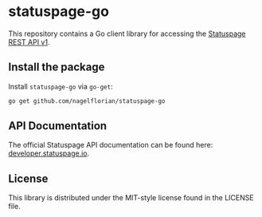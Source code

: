 # statuspage-go

This repository contains a Go client library for accessing the [Statuspage REST API v1](https://developer.statuspage.io).

## Install the package

Install `statuspage-go` via `go-get`:

```bash
go get github.com/nagelflorian/statuspage-go
```

## API Documentation

The official Statuspage API documentation can be found here: [developer.statuspage.io](https://developer.statuspage.io).

## License

This library is distributed under the MIT-style license found in the LICENSE file.
